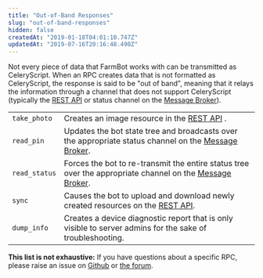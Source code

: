 ```yaml
---
title: "Out-of-Band Responses"
slug: "out-of-band-responses"
hidden: false
createdAt: "2019-01-18T04:01:10.747Z"
updatedAt: "2019-07-16T20:16:48.490Z"
---
```

Not every piece of data that FarmBot works with can be transmitted as CeleryScript. When an RPC creates data that is not formatted as CeleryScript, the response is said to be "out of band", meaning that it relays the information through a channel that does not support CeleryScript (typically the [REST API](doc:rest-api) or status channel on the [Message Broker](doc:message-broker)).

|                              |                              |
|------------------------------|------------------------------|
|`take_photo`                  |Creates an image resource in the [REST API](doc:rest-api) .
|`read_pin`                    |Updates the bot state tree and broadcasts over the appropriate status channel on the [Message Broker](doc:message-broker).
|`read_status`                 |Forces the bot to re-transmit the entire status tree over the appropriate channel on the [Message Broker](doc:message-broker).
|`sync`                        |Causes the bot to upload and download newly created resources on the [REST API](doc:rest-api).
|`dump_info`                   |Creates a device diagnostic report that is only visible to server admins for the sake of troubleshooting.



__This list is not exhaustive:__
If you have questions about a specific RPC, please raise an issue on [Github](https://www.github.com/farmbot) or [the forum](https://forum.farmbot.org/).

